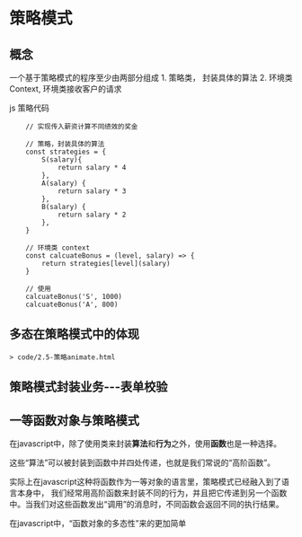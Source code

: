 # 策略模式

## 概念

一个基于策略模式的程序至少由两部分组成 1. 策略类， 封装具体的算法 2. 环境类 Context, 环境类接收客户的请求

js 策略代码

```
    // 实现传入薪资计算不同绩效的奖金

    // 策略，封装具体的算法
    const strategies = {
        S(salary){
            return salary * 4
        },
        A(salary) {
            return salary * 3
        },
        B(salary) {
            return salary * 2
        },
    }

    // 环境类 context
    const calcuateBonus = (level, salary) => {
        return strategies[level](salary)
    }

    // 使用
    calcuateBonus('S', 1000)
    calcuateBonus('A', 800)
```

## 多态在策略模式中的体现

    > code/2.5-策略animate.html

## 策略模式封装业务---表单校验

## 一等函数对象与策略模式

在javascript中，除了使用类来封装**算法**和**行为**之外，使用**函数**也是一种选择。

这些“算法”可以被封装到函数中并四处传递，也就是我们常说的“高阶函数”。

实际上在javascript这种将函数作为一等对象的语言里，策略模式已经融入到了语言本身中， 我们经常用高阶函数来封装不同的行为，并且把它传递到另一个函数中。当我们对这些函数发出“调用”的消息时，不同函数会返回不同的执行结果。

在javascript中，“函数对象的多态性”来的更加简单

